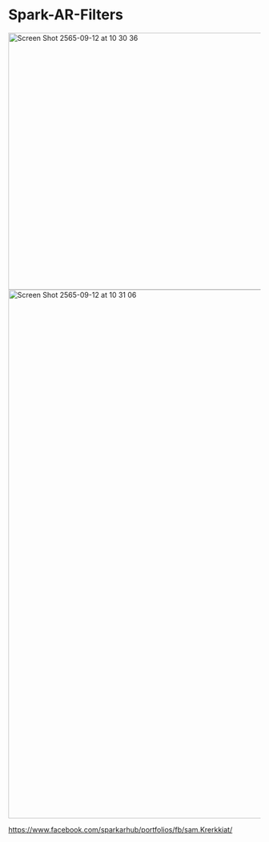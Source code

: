 # Spark-AR-Filters

<img width="512" alt="Screen Shot 2565-09-12 at 10 30 36" src="https://user-images.githubusercontent.com/105172693/189568887-e7cf58fc-70f3-4770-bddd-3a6088f7bd8e.png">
<img width="1054" alt="Screen Shot 2565-09-12 at 10 31 06" src="https://user-images.githubusercontent.com/105172693/189568906-3b0bb407-975e-4f2c-bbaa-971034db3038.png">

<https://www.facebook.com/sparkarhub/portfolios/fb/sam.Krerkkiat/>
